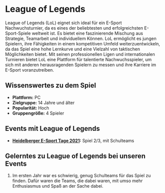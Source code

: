 # League of Legends
League of Legends (LoL) eignet sich ideal für ein E-Sport Nachwuchsturnier, da es eines der beliebtesten und erfolgreichsten E-Sport-Spiele weltweit ist. Es bietet eine faszinierende Mischung aus Strategie, Teamarbeit und individuellem Können. LoL ermöglicht es jungen Spielern, ihre Fähigkeiten in einem kompetitiven Umfeld weiterzuentwickeln, da das Spiel eine hohe Lernkurve und eine Vielzahl von taktischen Möglichkeiten bietet. Mit seinen professionellen Ligen und internationalen Turnieren bietet LoL eine Plattform für talentierte Nachwuchsspieler, um sich mit anderen herausragenden Spielern zu messen und ihre Karriere im E-Sport voranzutreiben.

## Wissenswertes zu dem Spiel
* **Plattform:** PC
* **Zielgruppe:** 14 Jahre und älter
* **Popularität:** Hoch
* **Gruppengröße:** 4 Spieler

## Events mit League of Legends
* **[Heidelberger E-Sport Tage 2021](../../events/esporttage2021.md):** Spiel 2/3, mit Schulteams

## Gelerntes zu League of Legends bei unseren Events
1. Im ersten Jahr war es schwierig, genug Schulteams für das Spiel zu finden. Dafür waren die Teams, die dabei waren, mit umso mehr Enthusiasmus und Spaß an der Sache dabei.